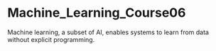 # Machine_Learning_Course06
 Machine learning, a subset of AI, enables systems to learn from data without explicit programming.
